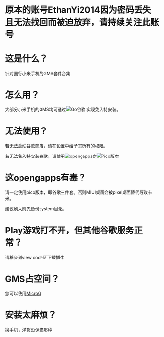 # 原本的账号EthanYi2014因为密码丢失且无法找回而被迫放弃，请持续关注此账号

# 这是什么？

针对国行小米手机的GMS套件合集

# 怎么用？

大部分小米手机的GMS均可通过![Go谷歌](https://www.coolapk.com/apk/com.goplaycn.googleinstall)
实现免入特安装。
# 无法使用？

若无法启动谷歌商店，请在设置中给予其所有的权限。

若无法免入特安装谷歌，请使用![opengapps](https://opengapps.org/)之![Pico版本](https://github.com/opengapps/opengapps/wiki/Pico-Package)

# 这opengapps有毒？

请一定使用pico版本，即谷歌三件套。否则MIUI桌面会被pixel桌面替代导致卡米。

建议刷入前先备份system目录。

# Play游戏打不开，但其他谷歌服务正常？

请移步到view code区下载插件

# GMS占空间？

您可以使用[MicroG](https://microg.org/download.html)

# 安装太麻烦？

换手机，洋货没保修那种

